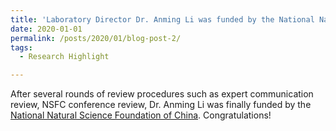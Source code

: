 ```yaml
---
title: 'Laboratory Director Dr. Anming Li was funded by the National Natural Science Foundation of China'
date: 2020-01-01
permalink: /posts/2020/01/blog-post-2/
tags:
  - Research Highlight

---
```


After several rounds of review procedures such as expert communication review, NSFC conference review, Dr. Anming Li was finally funded by the [National Natural Science Foundation of China](/research/2020-01-01-research7). Congratulations!
